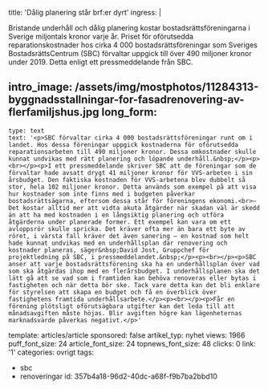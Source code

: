 title: 'Dålig planering står brf:er dyrt'
ingress: |
  <p>Bristande underhåll och dålig planering kostar bostadsrättsföreningarna i Sverige miljontals kronor varje år. Priset för oförutsedda reparationskostnader hos cirka 4 000 bostadsrättsföreningar som Sveriges BostadsrättsCentrum (SBC) förvaltar uppgick till över 490 miljoner kronor under 2019. Detta enligt ett pressmeddelande från SBC.
  </p>
  <p><strong></strong>
  </p>
  
intro_image: /assets/img/mostphotos/11284313-byggnadsstallningar-for-fasadrenovering-av-flerfamiljshus.jpg
long_form:
  -
    type: text
    text: '<p>SBC förvaltar cirka 4 000 bostadsrättsföreningar runt om i landet. Hos dessa föreningar uppgick kostnaderna för oförutsedda reparationsarbeten till 490 miljoner kronor. Dessa omkostnader skulle kunnat undvikas med rätt planering och löpande underhåll.&nbsp;</p><p><br></p><p>I ett pressmeddelande skriver SBC att de föreningar som de förvaltar hade avsatt drygt 41 miljoner kronor för VVS-arbeten i sin årsbudget. Den faktiska kostnaden för VVS-arbetena blev dubbelt så stor, hela 102 miljoner kronor. Detta används som exempel på att visa hur kostnader som inte finns med i budgeten påverkar bostadsrättsägarna, eftersom dessa står för föreningens ekonomi.<br>– Det kostar alltid mer att vidta akuta åtgärder när skadan väl är skedd än att ha med kostnaden i en långsiktig planering och utföra åtgärderna under planerade former. Ett exempel kan vara om ett avloppsrör skulle spricka. Det kräver ofta mer än bara ett byte av röret, i värsta fall kräver det även sanering – en kostnad som helt hade kunnat undvikas med en underhållsplan där renovering och kostnader planeras, säger&nbsp;David Jost, Gruppchef för projektledning på SBC, i pressmeddelandet.&nbsp;</p><p><br></p><p>SBC anser att varje bostadsrättsförening ska ha en underhållsplan över vad som ska åtgärdas ihop med en flerårsbudget. I underhållsplanen ska det lätt gå att se vad som i framtiden kan behöva renoveras eller bytas i fastigheten och när detta bör ske. Tack vare detta kan det bli enklare för styrelsen att skapa en budget och få en överblick över fastighetens framtida underhållsarbete.</p><p><br></p><p>Får en förening plötsligt oförutsägbara utgifter kan det leda till att månadsavgiften måste höjas. Blir avgiften högre kan lägenheternas marknadsvärde påverkas negativt.</p>'
template: articles/article
sponsored: false
artikel_typ: nyhet
views: 1966
puff_font_size: 24
article_font_size: 24
topnews_font_size: 48
clicks: 0
link: '1'
categories: ovrigt
tags:
  - sbc
  - renoveringar
id: 357b4a18-96d2-40dc-a68f-f9b7ba2bbd10
